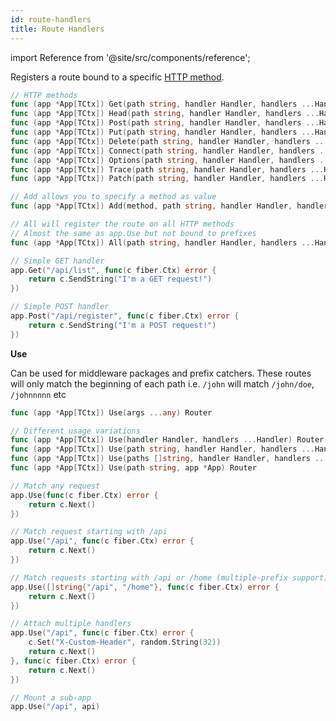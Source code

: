 ```yaml
---
id: route-handlers
title: Route Handlers
---
```


import Reference from '@site/src/components/reference';

Registers a route bound to a specific [HTTP method](https://developer.mozilla.org/en-US/docs/Web/HTTP/Methods).

```go title="Signatures"
// HTTP methods
func (app *App[TCtx]) Get(path string, handler Handler, handlers ...Handler) Router
func (app *App[TCtx]) Head(path string, handler Handler, handlers ...Handler) Router
func (app *App[TCtx]) Post(path string, handler Handler, handlers ...Handler) Router
func (app *App[TCtx]) Put(path string, handler Handler, handlers ...Handler) Router
func (app *App[TCtx]) Delete(path string, handler Handler, handlers ...Handler) Router
func (app *App[TCtx]) Connect(path string, handler Handler, handlers ...Handler) Router
func (app *App[TCtx]) Options(path string, handler Handler, handlers ...Handler) Router
func (app *App[TCtx]) Trace(path string, handler Handler, handlers ...Handler) Router
func (app *App[TCtx]) Patch(path string, handler Handler, handlers ...Handler) Router

// Add allows you to specify a method as value
func (app *App[TCtx]) Add(method, path string, handler Handler, handlers ...Handler) Router

// All will register the route on all HTTP methods
// Almost the same as app.Use but not bound to prefixes
func (app *App[TCtx]) All(path string, handler Handler, handlers ...Handler) Router
```

```go title="Examples"
// Simple GET handler
app.Get("/api/list", func(c fiber.Ctx) error {
    return c.SendString("I'm a GET request!")
})

// Simple POST handler
app.Post("/api/register", func(c fiber.Ctx) error {
    return c.SendString("I'm a POST request!")
})
```

<Reference id="use">**Use**</Reference>

Can be used for middleware packages and prefix catchers. These routes will only match the beginning of each path i.e. `/john` will match `/john/doe`, `/johnnnnn` etc

```go title="Signature"
func (app *App[TCtx]) Use(args ...any) Router

// Different usage variations
func (app *App[TCtx]) Use(handler Handler, handlers ...Handler) Router
func (app *App[TCtx]) Use(path string, handler Handler, handlers ...Handler) Router
func (app *App[TCtx]) Use(paths []string, handler Handler, handlers ...Handler) Router
func (app *App[TCtx]) Use(path string, app *App) Router
```

```go title="Examples"
// Match any request
app.Use(func(c fiber.Ctx) error {
    return c.Next()
})

// Match request starting with /api
app.Use("/api", func(c fiber.Ctx) error {
    return c.Next()
})

// Match requests starting with /api or /home (multiple-prefix support)
app.Use([]string{"/api", "/home"}, func(c fiber.Ctx) error {
    return c.Next()
})

// Attach multiple handlers 
app.Use("/api", func(c fiber.Ctx) error {
    c.Set("X-Custom-Header", random.String(32))
    return c.Next()
}, func(c fiber.Ctx) error {
    return c.Next()
})

// Mount a sub-app
app.Use("/api", api)
```
